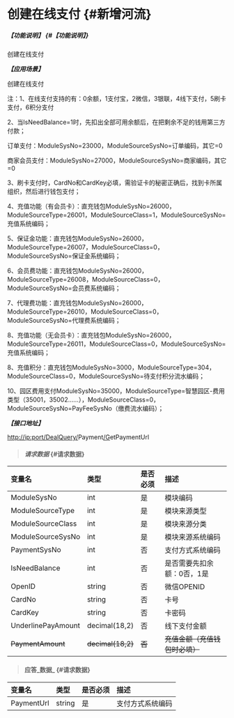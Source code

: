 # 创建在线支付 {#新增河流}

##### _【功能说明】_ {#【功能说明】}

创建在线支付

_**【应用场景】**_

创建在线支付

注：1、在线支付支持的有：0余额，1支付宝，2微信，3银联，4线下支付，5刷卡支付，6积分支付

2、当IsNeedBalance=1时，先扣出全部可用余额后，在把剩余不足的钱用第三方付款；

订单支付：ModuleSysNo=23000，ModuleSourceSysNo=订单编码，其它=0

商家会员支付：ModuleSysNo=27000，ModuleSourceSysNo=商家编码，其它=0

3、刷卡支付时，CardNo和CardKey必填，需验证卡的秘密正确后，找到卡所属组织，然后进行钱包支付；

4、充值功能（有会员卡）：直充钱包ModuleSysNo=26000，ModuleSourceType=26001，ModuleSourceClass=1，ModuleSourceSysNo=充值系统编码；

5、保证金功能：直充钱包ModuleSysNo=26000，ModuleSourceType=26007，ModuleSourceClass=0，ModuleSourceSysNo=保证金系统编码；

6、会员费功能：直充钱包ModuleSysNo=26000，ModuleSourceType=26008，ModuleSourceClass=0，ModuleSourceSysNo=会员费系统编码；

7、代理费功能：直充钱包ModuleSysNo=26000，ModuleSourceType=26010，ModuleSourceClass=0，ModuleSourceSysNo=代理费系统编码；

8、充值功能（无会员卡）：直充钱包ModuleSysNo=26000，ModuleSourceType=26011，ModuleSourceClass=0，ModuleSourceSysNo=充值系统编码；


8、充值积分：直充钱包ModuleSysNo=3000，ModuleSourceType=304，ModuleSourceClass=0，ModuleSourceSysNo=待支付积分流水编码；

10、园区费用支付ModuleSysNo=35000，ModuleSourceType=智慧园区-费用类型（35001，35002……），ModuleSourceClass=0，ModuleSourceSysNo=PayFeeSysNo（缴费流水编码）；



_**【接口地址】**_

[http://ip:port/DealQuery/](http://ip:port/HMAction/River/AddRiver)Payment[/G](http://ip:port/HMAction/River/AddRiver)etPaymentUrl

> #### _请求数据_ {#请求数据}

| 变量名 | 类型 | 是否必须 | 描述 |
| :--- | :--- | :--- | :--- |
| ModuleSysNo | int | 是 | 模块编码 |
| ModuleSourceType | int | 是 | 模块来源类型 |
| ModuleSourceClass | int | 是 | 模块来源分类 |
| ModuleSourceSysNo | int | 是 | 模块来源系统编码 |
| PaymentSysNo | int | 否 | 支付方式系统编码 |
| IsNeedBalance | int | 否 | 是否需要先扣余额：0否，1是 |
| OpenID | string | 否 | 微信OPENID |
| CardNo | string | 否 | 卡号 |
| CardKey | string | 否 | 卡密码 |
| UnderlinePayAmount | decimal\(18,2\) | 否 | 线下支付金额 |
| ~~PaymentAmount~~ | ~~decimal\(18,2\)~~ | ~~否~~ | ~~充值金额（充值钱包时必填）~~ |

> #### 应答_数据_ {#请求数据}

| 变量名 | 类型 | 是否必须 | 描述 |
| :--- | :--- | :--- | :--- |
| PaymentUrl | string | 是 | 支付方式系统编码 |



